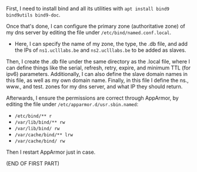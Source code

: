 
First, I need to install bind and all its utilities with `apt install bind9 bind9utils bind9-doc`.

Once that's done, I can configure the primary zone (authoritative zone) of my dns server by editing the file
under `/etc/bind/named.conf.local`.

- Here, I can specify the name of my zone, the type, the .db file, and add the IPs of `ns1.uclllabs.be` and
`ns2.uclllabs.be` to be added as slaves.


Then, I create the .db file under the same directory as the .local file, where I can define things like the
serial, refresh, retry, expire, and minimum TTL (for ipv6) parameters. Additionally, I can also define the slave
domain names in this file, as well as my own domain name. Finally, in this file I define the ns., www., and
test. zones for my dns server, and what IP they should return.

Afterwards, I ensure the permissions are correct through AppArmor, by editing the file under
`/etc/apparmor.d/usr.sbin.named`:

- `/etc/bind/** r`
- `/var/lib/bind/** rw`
- `/var/lib/bind/ rw`
- `/var/cache/bind/** lrw`
- `/var/cache/bind/ rw`


Then I restart AppArmor just in case.


(END OF FIRST PART)
